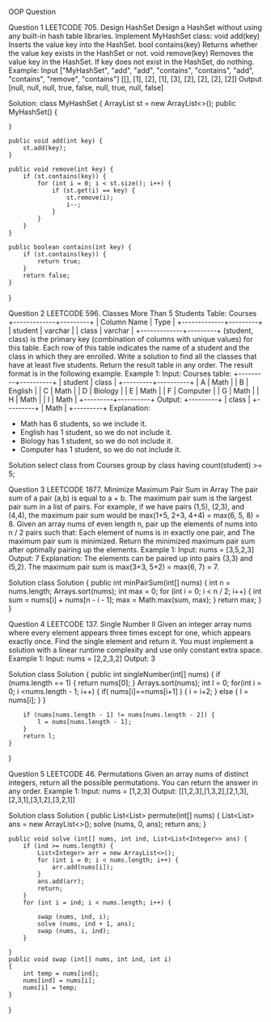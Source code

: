 OOP Question

Question 1
LEETCODE 705. Design HashSet
Design a HashSet without using any built-in hash table libraries.
Implement MyHashSet class:
void add(key) Inserts the value key into the HashSet.
bool contains(key) Returns whether the value key exists in the HashSet or not.
void remove(key) Removes the value key in the HashSet. If key does not exist in the HashSet, do nothing.
Example:
Input
["MyHashSet", "add", "add", "contains", "contains", "add", "contains", "remove", "contains"]
[[], [1], [2], [1], [3], [2], [2], [2], [2]]
Output
[null, null, null, true, false, null, true, null, false]

Solution:
class MyHashSet {
    ArrayList<Integer> st = new ArrayList<>();
    public MyHashSet() {
        
    }
    
    public void add(int key) {
        st.add(key);
    }
    
    public void remove(int key) {
        if (st.contains(key)) {
            for (int i = 0; i < st.size(); i++) {
                if (st.get(i) == key) {
                    st.remove(i);
                    i--;
                }
            }
        }
    }
    
    public boolean contains(int key) {
        if (st.contains(key)) {
            return true;
        }
        return false;
    }
}


Question 2
LEETCODE 596. Classes More Than 5 Students
Table: Courses
+-------------+---------+
| Column Name | Type    |
+-------------+---------+
| student     | varchar |
| class       | varchar |
+-------------+---------+
(student, class) is the primary key (combination of columns with unique values) for this table.
Each row of this table indicates the name of a student and the class in which they are enrolled.
Write a solution to find all the classes that have at least five students.
Return the result table in any order.
The result format is in the following example.
Example 1:
Input: 
Courses table:
+---------+----------+
| student | class    |
+---------+----------+
| A       | Math     |
| B       | English  |
| C       | Math     |
| D       | Biology  |
| E       | Math     |
| F       | Computer |
| G       | Math     |
| H       | Math     |
| I       | Math     |
+---------+----------+
Output: 
+---------+
| class   |
+---------+
| Math    |
+---------+
Explanation: 
- Math has 6 students, so we include it.
- English has 1 student, so we do not include it.
- Biology has 1 student, so we do not include it.
- Computer has 1 student, so we do not include it.

Solution
select class 
from Courses
group by class
having count(student) >= 5;

Question 3
LEETCODE 1877. Minimize Maximum Pair Sum in Array
The pair sum of a pair (a,b) is equal to a + b. The maximum pair sum is the largest pair sum in a list of pairs.
For example, if we have pairs (1,5), (2,3), and (4,4), the maximum pair sum would be max(1+5, 2+3, 4+4) = max(6, 5, 8) = 8.
Given an array nums of even length n, pair up the elements of nums into n / 2 pairs such that:
Each element of nums is in exactly one pair, and
The maximum pair sum is minimized.
Return the minimized maximum pair sum after optimally pairing up the elements.
Example 1:
Input: nums = [3,5,2,3]
Output: 7
Explanation: The elements can be paired up into pairs (3,3) and (5,2).
The maximum pair sum is max(3+3, 5+2) = max(6, 7) = 7.

Solution
class Solution {
    public int minPairSum(int[] nums) {
        int n = nums.length;
        Arrays.sort(nums);
        int max = 0;
        for (int i = 0; i < n / 2; i++) {
            int sum = nums[i] + nums[n - i - 1];
            max = Math.max(sum, max);
        }
        return max;
    }
}

Question 4
LEETCODE 137. Single Number II
Given an integer array nums where every element appears three times except for one, which appears exactly once. Find the single element and return it.
You must implement a solution with a linear runtime complexity and use only constant extra space.
Example 1:
Input: nums = [2,2,3,2]
Output: 3

Solution
class Solution {
    public int singleNumber(int[] nums) {
        if (nums.length == 1) {
            return nums[0];
        }
        Arrays.sort(nums);
        int l = 0;
        for(int i = 0; i <nums.length - 1; i++) {
            if( nums[i]==nums[i+1] ) {
                i = i+2;
            } else {
                l = nums[i];
            }
        }

        if (nums[nums.length - 1] != nums[nums.length - 2]) {
            l = nums[nums.length - 1];
        }
        return l;
    }
}

Question 5 
LEETCODE 46. Permutations
Given an array nums of distinct integers, return all the possible 
permutations. You can return the answer in any order.
Example 1:
Input: nums = [1,2,3]
Output: [[1,2,3],[1,3,2],[2,1,3],[2,3,1],[3,1,2],[3,2,1]]

Solution
class Solution {
    public List<List<Integer>> permute(int[] nums) {
        List<List<Integer>> ans = new ArrayList<>();
        solve (nums, 0, ans);
        return ans;
    }

    public void solve (int[] nums, int ind, List<List<Integer>> ans) {
        if (ind >= nums.length) {
            List<Integer> arr = new ArrayList<>();
            for (int i = 0; i < nums.length; i++) {
                arr.add(nums[i]);
            }
            ans.add(arr);
            return;
        }
        for (int i = ind; i < nums.length; i++) {

            swap (nums, ind, i);
            solve (nums, ind + 1, ans);
            swap (nums, i, ind);
        }
        
    }
    public void swap (int[] nums, int ind, int i)
    {
        int temp = nums[ind];
        nums[ind] = nums[i];
        nums[i] = temp;
    }
}